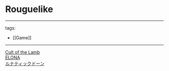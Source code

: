 # Rouguelike

---
tags:
  - [[Game]]
---


[Cult of the Lamb](./Cult%20of%20the%20Lamb/)  
[ELONA](./ELONA/)  
[ルナティックドーン](./ルナティックドーン/)  